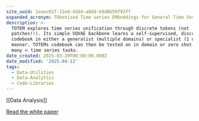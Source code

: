 ```yaml
---
site_uuid: 1eaec01f-11ed-4dd4-a8dd-b8d8b50f92ff
expanded_acronym: TOkenized Time series EMbeddings for General Time Series Analysis
description: >-
  TOTEM explores time series unification through discrete tokens (not
  patches!!). Its simple VQVAE backbone learns a self-supervised, discrete,
  codebook in either a generalist (multiple domains) or specialist (1 domain)
  manner. TOTEMs codebook can then be tested on in domain or zero shot data with
  many 🔥 time series tasks.
date_created: 2025-03-20T00:00:00.000Z
date_modified: '2025-04-12'
tags:
  - Data-Utilities
  - Data-Analytics
  - Code-Libraries
---
```









[[Data Analysis]]

[Read the white paper](https://openreview.net/pdf?id=jzIdR2TXlK)
 

